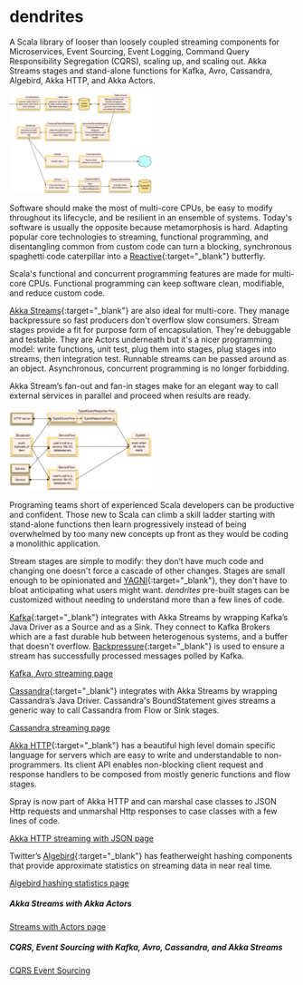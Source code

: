 
# dendrites

A Scala library of looser than loosely coupled streaming components for Microservices, Event Sourcing, Event Logging, Command Query Responsibility Segregation (CQRS), scaling up, and scaling out. Akka Streams stages and stand-alone functions for Kafka, Avro, Cassandra, Algebird, Akka HTTP, and Akka Actors. 
<p >
<img src="png/CQRS.png?raw=true" width="50%" />
</p>

Software should make the most of multi-core CPUs, be easy to modify throughout its lifecycle, and be resilient in an ensemble of systems. Today's software is usually the opposite because metamorphosis is hard. Adapting popular core technologies to streaming, functional programming, and disentangling common from custom code can turn a blocking, synchronous spaghetti code caterpillar into a [Reactive](http://www.reactivemanifesto.org){:target="_blank"} butterfly.

Scala's functional and concurrent programming features are made for multi-core CPUs. Functional programming can keep software clean, modifiable, and reduce custom code.

[Akka Streams](http://doc.akka.io/docs/akka/current/scala/stream/index.html){:target="_blank"} are also ideal for multi-core. They manage backpressure so fast producers don't overflow slow consumers. Stream stages provide a fit for purpose form of encapsulation. They're debuggable and testable. They are Actors underneath but it's a nicer programming model: write functions, unit test, plug them into stages, plug stages into streams, then integration test. Runnable streams can be passed around as an object. Asynchronous, concurrent programming is no longer forbidding.

Akka Stream’s fan-out and fan-in stages make for an elegant way to call external services in parallel and proceed when results are ready. 
<p >
<img src="png/ParallelHttpFlow.png?raw=true" width="50%"/>
</p>

Programing teams short of experienced Scala developers can be productive and confident. Those new to Scala can climb a skill ladder starting with stand-alone functions then learn progressively instead of being overwhelmed by too many new concepts up front as they would be coding a monolithic application.

Stream stages are simple to modify: they don’t have much code and changing one doesn't force a cascade of other changes. Stages are small enough to be opinionated and [YAGNI](http://xp.c2.com/YouArentGonnaNeedIt.html){:target="_blank"}, they don't have to bloat anticipating what users might want. *dendrites* pre-built stages can be customized without needing to understand more than a few lines of code. 

[Kafka](https://engineering.linkedin.com/kafka/benchmarking-apache-kafka-2-million-writes-second-three-cheap-machines){:target="_blank"} integrates with Akka Streams by wrapping Kafka’s Java Driver as a Source and as a Sink. They connect to Kafka Brokers which are a fast durable hub between heterogenous systems, and a buffer that doesn't overflow. [Backpressure](http://www.reactivemanifesto.org/glossary#Back-Pressure){:target="_blank"} is used to ensure a stream has successfully processed messages polled by Kafka.

[Kafka, Avro streaming page](KafkaAvro.html)

[Cassandra](https://academy.datastax.com/resources/brief-introduction-apache-cassandra){:target="_blank"} integrates with Akka Streams by wrapping Cassandra’s Java Driver. Cassandra's BoundStatement gives streams a generic way to call Cassandra from Flow or Sink stages.

[Cassandra streaming page](Cassandra.html)

[Akka HTTP](https://blog.knoldus.com/2016/08/04/introduction-to-akka-http/){:target="_blank"} has a beautiful high level domain specific language for servers which are easy to write and understandable to non-programmers. Its client API enables non-blocking client request and response handlers to be composed from mostly generic functions and flow stages.

Spray is now part of Akka HTTP and can marshal case classes to JSON Http requests and unmarshal Http responses to case classes with a few lines of code.

[Akka HTTP streaming with JSON page](HttpJson.html)

Twitter’s [Algebird](https://twitter.github.io/algebird/){:target="_blank"} has featherweight hashing components that provide approximate statistics on streaming data in near real time.

[Algebird hashing statistics page](TwitterAlgebird.html)

##### Akka Streams with Akka Actors
[Streams with Actors page](StreamsWithActors.html)

##### CQRS, Event Sourcing with Kafka, Avro, Cassandra, and Akka Streams
[CQRS Event Sourcing](CqrsEventSourcing.html)



